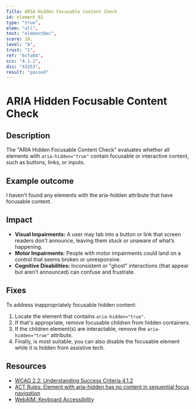 ```yaml
---
Title: ARIA Hidden Focusable Content Check
id: element_02
type: "true",
elem: "all",
test: "elementDec",
score: 10,
level: "A",
trust: "1",
ref: "6cfa84",
scs: "4.1.2",
dis: "43353",
result: "passed"
---
```


# ARIA Hidden Focusable Content Check

## Description

The "ARIA Hidden Focusable Content Check" evaluates whether all elements with <code>aria-hidden="true"</code> contain focusable or interactive content, such as buttons, links, or inputs.

## Example outcome

I haven't found any elements with the aria-hidden attribute that have focusable content.

## Impact

- **Visual Impairments:** A user may tab into a button or link that screen readers don’t announce, leaving them stuck or unaware of what’s happening.
- **Motor Impairments:** People with motor impairments could land on a control that seems broken or unresponsive.
- **Cognitive Disabilities:** Inconsistent or "ghost" interactions (that appear but aren’t announced) can confuse and frustrate.

## Fixes

To address inappropriately focusable hidden content:

1. Locate the element that contains <code>aria-hidden="true"</code>.
2. If that's appropriate, remove focusable children from hidden containers.
3. If the children element(s) are interactable, remove the <code>aria-hidden="true"</code> attribute.
4. Finally, is most suitable, you can also disable the focusable element while it is hidden from assistive tech.

## Resources

- [WCAG 2.2: Understanding Success Criteria 4.1.2](https://www.w3.org/WAI/WCAG22/Understanding/name-role-value)
- [ACT Rules: Element with aria-hidden has no content in sequential focus navigation](https://www.w3.org/WAI/standards-guidelines/act/rules/6cfa84/)
- [WebAIM: Keyboard Accessibility](https://webaim.org/techniques/keyboard/)
